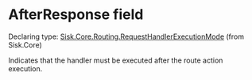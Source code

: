 <!--

Copyrights 2023 Sisk Framework - CypherPotato
Published under MIT license

!!! DO NOT EDIT THIS FILE !!!
This file was generated by a tool in the Sisk package. To edit the information in this documentation,
edit the XML documentation present in the Sisk source code.

-->


# AfterResponse field

Declaring type: [Sisk.Core.Routing.RequestHandlerExecutionMode](/read?q=/contents/spec/Sisk.Core.Routing.RequestHandlerExecutionMode.md) (from Sisk.Core)


Indicates that the handler must be executed after the route action execution.

